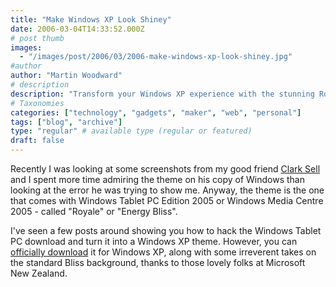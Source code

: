 ```yaml
---
title: "Make Windows XP Look Shiney"
date: 2006-03-04T14:33:52.000Z
# post thumb
images:
  - "/images/post/2006/03/2006-make-windows-xp-look-shiney.jpg"
#author
author: "Martin Woodward"
# description
description: "Transform your Windows XP experience with the stunning Royale theme from Tablet PC Edition, now available for download from Microsoft New Zealand."
# Taxonomies
categories: ["technology", "gadgets", "maker", "web", "personal"]
tags: ["blog", "archive"]
type: "regular" # available type (regular or featured)
draft: false
---
```

[]()Recently I was looking at some screenshots from my good friend [Clark Sell](http://blogs.msdn.com/csell/) and  I spent more time admiring the theme on his copy of Windows than looking at the error he was trying to show me. Anyway, the theme is the one that comes with Windows Tablet PC Edition 2005 or Windows Media Centre 2005 - called "Royale" or "Energy Bliss". 

I've seen a few posts around showing you how to hack the Windows Tablet PC download and turn it into a Windows XP theme. However, you can [officially download](http://www.microsoft.com/downloads/details.aspx?FamilyID=15373C73-D5F6-4AF0-B583-D633CB021612&displaylang=en) it for Windows XP, along with some irreverent takes on the standard Bliss background, thanks to those lovely folks at Microsoft New Zealand.